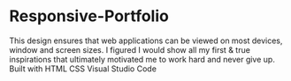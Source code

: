 # Responsive-Portfolio
This design ensures that web applications can be viewed on most devices, window and screen sizes. I figured I would show all my first &amp; true inspirations that ultimately motivated me to work hard and never give up.
Built with
HTML
CSS
Visual Studio Code
